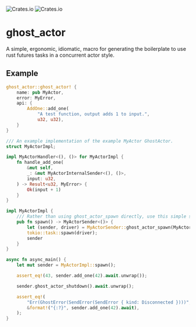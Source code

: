 ![Crates.io](https://img.shields.io/crates/l/ghost_actor)
![Crates.io](https://img.shields.io/crates/v/ghost_actor)

# ghost_actor

A simple, ergonomic, idiomatic, macro for generating the boilerplate to use rust futures tasks in a concurrent actor style.

## Example

```rust
ghost_actor::ghost_actor! {
    name: pub MyActor,
    error: MyError,
    api: {
        AddOne::add_one(
            "A test function, output adds 1 to input.",
            u32, u32),
    }
}

/// An example implementation of the example MyActor GhostActor.
struct MyActorImpl;

impl MyActorHandler<(), ()> for MyActorImpl {
    fn handle_add_one(
        &mut self,
        _: &mut MyActorInternalSender<(), ()>,
        input: u32,
    ) -> Result<u32, MyError> {
        Ok(input + 1)
    }
}

impl MyActorImpl {
    /// Rather than using ghost_actor_spawn directly, use this simple spawn.
    pub fn spawn() -> MyActorSender<()> {
        let (sender, driver) = MyActorSender::ghost_actor_spawn(MyActorImpl);
        tokio::task::spawn(driver);
        sender
    }
}

async fn async_main() {
    let mut sender = MyActorImpl::spawn();

    assert_eq!(43, sender.add_one(42).await.unwrap());

    sender.ghost_actor_shutdown().await.unwrap();

    assert_eq!(
        "Err(GhostError(SendError(SendError { kind: Disconnected })))",
        &format!("{:?}", sender.add_one(42).await),
    );
}
```
